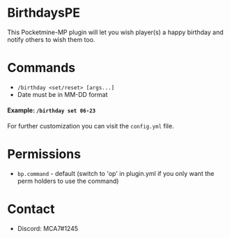 # BirthdaysPE
This Pocketmine-MP plugin will let you wish player(s) a happy birthday and notify others to wish them too.

# Commands
 - `/birthday <set/reset> [args...]` 
 - Date must be in MM-DD format
 
 #### Example: `/birthday set 06-23` 
 For further customization you can visit the `config.yml` file.
 
# Permissions
 - `bp.command` - default (switch to 'op' in plugin.yml if you only want the perm holders to use the command)
 
# Contact
  - Discord: MCA7#1245

